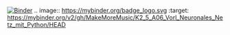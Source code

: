 [![Binder](https://mybinder.org/badge_logo.svg)](https://mybinder.org/v2/gh/MakeMoreMusic/K2_5_A06_Vorl_Neuronales_Netz_mit_Python/HEAD)
.. image:: https://mybinder.org/badge_logo.svg
 :target: https://mybinder.org/v2/gh/MakeMoreMusic/K2_5_A06_Vorl_Neuronales_Netz_mit_Python/HEAD

